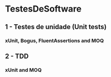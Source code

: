 # TestesDeSoftware

## 1 - Testes de unidade (Unit tests)
### xUnit, Bogus, FluentAssertions and MOQ

## 2 - TDD
### xUnit and MOQ
